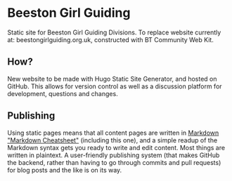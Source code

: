 # Beeston Girl Guiding

Static site for Beeston Girl Guiding Divisions.
To replace website currently at: beestongirlguiding.org.uk, constructed with BT Community Web Kit.

## How?
New website to be made with Hugo Static Site Generator, and hosted on GitHub.
This allows for version control as well as a discussion platform for development, questions and changes.

## Publishing
Using static pages means that all content pages are written in [Markdown "Markdown Cheatsheet"](https://github.com/adam-p/markdown-here/wiki/Markdown-Cheatsheet) (including this one), and a simple readup of the Markdown syntax gets you ready to write and edit content. Most things are written in plaintext.
A user-friendly publishing system (that makes GitHub the backend, rather than having to go through commits and pull requests) for blog posts and the like is on its way.
